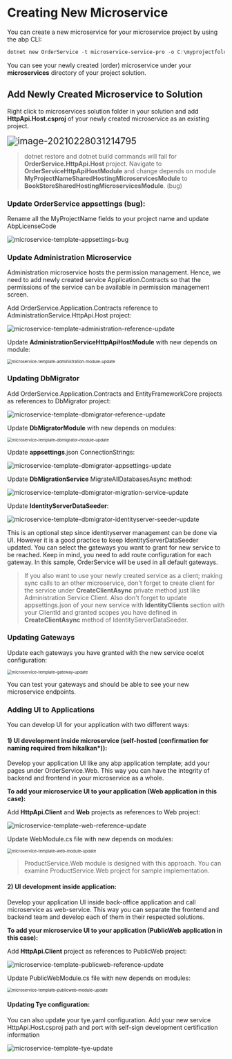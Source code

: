 # Creating New Microservice

You can create a new microservice for your microservice project by using the abp CLI:

```powershell
dotnet new OrderService -t microservice-service-pro -o C:\myprojectfolder
```

You can see your newly created (order) microservice under your **microservices** directory of your project solution.

## Add Newly Created Microservice to Solution

Right click to microservices solution folder in your solution and add **HttpApi.Host.csproj** of your newly created microservice as an existing project.

<img src="../../images/microservice-template-add-to-solution.png" alt="image-20210228031214795" style="zoom:150%;" />

> dotnet restore and dotnet build commands will fail for **OrderService.HttpApi.Host** project. Navigate to **OrderServiceHttpApiHostModule** and change depends on module **MyProjectNameSharedHostingMicroservicesModule** to **BookStoreSharedHostingMicroservicesModule**. (bug)

### Update OrderService appsettings (bug):

Rename all the MyProjectName fields to your project name and update AbpLicenseCode

![microservice-template-appsettings-bug](../../images/microservice-template-appsettings-bug.png)



### Update Administration Microservice

Administration microservice hosts the permission management. Hence, we need to add newly created service Application.Contracts so that the permissions of the service can be available in permission management screen.

Add OrderService.Application.Contracts reference to AdministrationService.HttpApi.Host project:

![microservice-template-administration-reference-update](../../images/microservice-template-administration-reference-update.png)

Update **AdministrationServiceHttpApiHostModule** with new depends on module:

<img src="../../images/microservice-template-administration-module-update.png" alt="microservice-template-administration-module-update" style="zoom:67%;" />

### Updating DbMigrator

Add OrderService.Application.Contracts and EntityFrameworkCore projects as references to DbMigrator project:

<img src="../../images/microservice-template-dbmigrator-reference-update.png" alt="microservice-template-dbmigrator-reference-update"  />

Update **DbMigratorModule** with new depends on modules:

<img src="../../images/microservice-template-dbmigrator-module-update.png" alt="microservice-template-dbmigrator-module-update" style="zoom:67%;" />

Update **appsettings**.json ConnectionStrings: 

![microservice-template-dbmigrator-appsettings-update](../../images/microservice-template-dbmigrator-appsettings-update.png)

Update **DbMigrationService** MigrateAllDatabasesAsync method: 

![microservice-template-dbmigrator-migration-service-update](../../images/microservice-template-dbmigrator-migration-service-update.png)



Update **IdentityServerDataSeeder**: 

![microservice-template-dbmigrator-identityserver-seeder-update](../../images/microservice-template-dbmigrator-identityserver-seeder-update.png)

This is an optional step since identityserver management can be done via UI. However it is a good practice to keep IdentityServerDataSeeder updated. You can select the gateways you want to grant for new service to be reached. Keep in mind, you need to add route configuration for each gateway. In this sample, OrderService will be used in all default gateways. 

> If you also want to use your newly created service as a client; making sync calls to an other microservice, don't forget to create client for the service under **CreateClientAsync** private method just like Administration Service Client. Also don't forget to update appsettings.json of your new  service with **IdentityClients** section with your ClientId and granted scopes you have defined in **CreateClientAsync** method of IdentityServerDataSeeder.

### Updating Gateways

Update each gateways you have granted with the new service ocelot configuration:

<img src="../../images/microservice-template-gateway-update.png" alt="microservice-template-gateway-update" style="zoom:67%;" />

You can test your gateways and should be able to see your new microservice endpoints.

### Adding UI to Applications

You can develop UI for your application with two different ways:

#### 1) UI development inside microservice (self-hosted (confirmation for naming required from hikalkan*)):

Develop your application UI like any abp application template; add your pages under OrderService.Web. This way you can have the integrity of backend and frontend in your microservice as a whole. 

**To add your microservice UI to your application (Web application in this case):**

Add **HttpApi.Client** and **Web** projects as references to Web project:

![microservice-template-web-reference-update](../../images/microservice-template-web-reference-update.png)

Update WebModule.cs file with new depends on modules:

<img src="../../images/microservice-template-web-module-update.png" alt="microservice-template-web-module-update" style="zoom:67%;" />

> ProductService.Web module is designed with this approach. You can examine ProductService.Web project for sample implementation.

#### 2) UI development inside application:

Develop your application UI inside back-office application and call microservice as web-service. This way you can separate the frontend and backend team and develop each of them in their respected solutions.

**To add your microservice UI to your application (PublicWeb application in this case):**

Add **HttpApi.Client** project as references to PublicWeb project:

![microservice-template-publicweb-reference-update](../../images/microservice-template-publicweb-reference-update.png)

Update PublicWebModule.cs file with new depends on modules:

<img src="../../images/microservice-template-publicweb-module-update.png" alt="microservice-template-publicweb-module-update" style="zoom:67%;" />

#### Updating Tye configuration:

You can also update your tye.yaml configuration. Add your new service HttpApi.Host.csproj path and port with self-sign development certification information

![microservice-template-tye-update](../../images/microservice-template-tye-update.png)

